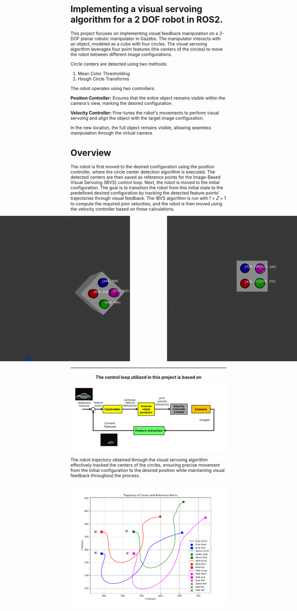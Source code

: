 # Implementing a visual servoing algorithm for a 2 DOF robot in ROS2.

This project focuses on implementing visual feedback manipulation on a 2-DOF planar robotic manipulator in Gazebo. The manipulator interacts with an object, modeled as a cube with four circles. The visual servoing algorithm leverages four point features (the centers of the circles) to move the robot between different image configurations.

Circle centers are detected using two methods:

1) Mean Color Thresholding
2) Hough Circle Transforms

The robot operates using two controllers:

**Position Controller:**  Ensures that the entire object remains visible within the camera's view, marking the desired configuration.

**Velocity Controller:**  Fine-tunes the robot's movements to perform visual servoing and align the object with the target image configuration.

In the new location, the full object remains visible, allowing seamless manipulation through the virtual camera.

# Overview 

The robot is first moved to the desired configuration using the position controller, where the circle center detection algorithm is executed. The detected centers are then saved as reference points for the Image-Based Visual Servoing (IBVS) control loop. Next, the robot is moved to the initial configuration. The goal is to transition the robot from this initial state to the predefined desired configuration by tracking the detected feature points' trajectories through visual feedback. The IBVS algorithm is run with 𝑓 = 𝑍 = 1 to compute the required joint velocities, and the robot is then moved using the velocity controller based on these calculations.

<div style="display: flex; justify-content: center; gap: 100px;">
  <img src="src/Initial_config_centers.jpg" alt="First Image" width="470" style="margin: 0 10px;" />
  <img src="src/desired_config_centers.jpg" alt="Second Image" width="470" style="margin: 0 10px;" />
</div>

<hr style="border: 1px solid #ccc; margin: 20px 0;">

<div style="text-align: center;">
  <strong>The control loop utilized in this project is based on</strong>
</div>



![Alt text for third image](src/IBVS1.png)


The robot trajectory obtained through the visual servoing algorithm effectively tracked the centers of the circles, ensuring precise movement from the initial configuration to the desired position while maintaining visual feedback throughout the process.

![Alt text for third image](src/trajectory_plot.png)
